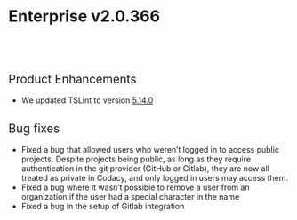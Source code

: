 # Enterprise v2.0.366

##  

## <span style="font-weight: 400;">Product Enhancements</span>

-   <span style="font-weight: 400;">We updated TSLint to version
    </span>[<span
    style="font-weight: 400;">5.14.0</span>](https://www.npmjs.com/package/tslint/v/5.14.0)

## <span style="font-weight: 400;">Bug fixes</span>

-   <span style="font-weight: 400;">Fixed a bug that allowed users who
    weren’t logged in to access public projects. Despite projects being
    public, as long as they require authentication in the git provider
    (GitHub or Gitlab), they are now all treated as private in Codacy,
    and only logged in users may access them. </span>
-   <span style="font-weight: 400;">Fixed a bug where it wasn’t possible
    to remove a user from an organization if the user had a special
    character in the name</span>
-   <span style="font-weight: 400;">Fixed a bug in the setup of Gitlab
    integration</span>

 

